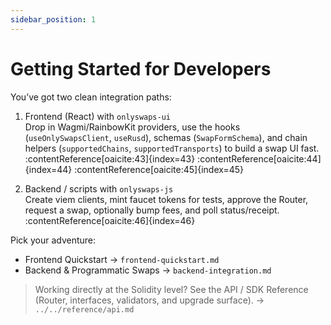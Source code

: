 ```yaml
---
sidebar_position: 1
---
```


# Getting Started for Developers

You’ve got two clean integration paths:

1) Frontend (React) with `onlyswaps-ui`  
   Drop in Wagmi/RainbowKit providers, use the hooks (`useOnlySwapsClient`, `useRusd`), schemas (`SwapFormSchema`), and chain helpers (`supportedChains`, `supportedTransports`) to build a swap UI fast. :contentReference[oaicite:43]{index=43} :contentReference[oaicite:44]{index=44} :contentReference[oaicite:45]{index=45}

2) Backend / scripts with `onlyswaps-js`  
   Create viem clients, mint faucet tokens for tests, approve the Router, request a swap, optionally bump fees, and poll status/receipt. :contentReference[oaicite:46]{index=46}

Pick your adventure:

- Frontend Quickstart → `frontend-quickstart.md`  
- Backend & Programmatic Swaps → `backend-integration.md`

> Working directly at the Solidity level? See the API / SDK Reference (Router, interfaces, validators, and upgrade surface). → `../../reference/api.md`

